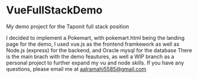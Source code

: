 # VueFullStackDemo
My demo project for the Taponit full stack position

I decided to implement a Pokemart, with pokemart.html being the landing page for the demo, I used vue.js as the frontend framkework as well as Node.js (express) for the backend, and Oracle mysql for the database
There is the main brach with the demo feautures, as well a WIP branch as a personal project to further expand my vu and node skills. If you have any questions, please email me at aalramahi5585@gmail.com


